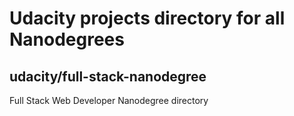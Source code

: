 # Udacity projects directory for all Nanodegrees

## udacity/full-stack-nanodegree

Full Stack Web Developer Nanodegree directory
